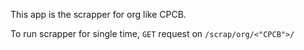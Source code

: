 This app is the scrapper for org like CPCB.

To run scrapper for single time, `GET` request on `/scrap/org/<"CPCB">/`
